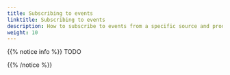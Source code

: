 ```yaml
---
title: Subscribing to events
linktitle: Subscribing to events
description: How to subscribe to events from a specific source and producer
weight: 10
---
```


{{% notice info %}}
TODO

{{% /notice %}}
